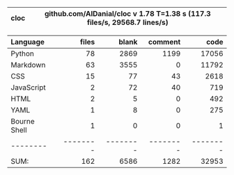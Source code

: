 cloc|github.com/AlDanial/cloc v 1.78  T=1.38 s (117.3 files/s, 29568.7 lines/s)
--- | ---

Language|files|blank|comment|code
:-------|-------:|-------:|-------:|-------:
Python|78|2869|1199|17056
Markdown|63|3555|0|11792
CSS|15|77|43|2618
JavaScript|2|72|40|719
HTML|2|5|0|492
YAML|1|8|0|275
Bourne Shell|1|0|0|1
--------|--------|--------|--------|--------
SUM:|162|6586|1282|32953
